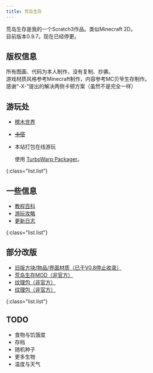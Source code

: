 ```yaml
---
title: 荒岛生存
---
```


荒岛生存是我的一个Scratch3作品。类似Minecraft 2D。  
目前版本0.9.7。现在已经停更。

## 版权信息

所有图画、代码为本人制作，没有复制、抄袭。  
游戏材质风格参考Minecraft制作，内容参考MC贝爷生存制作。  
感谢“-X-”提出的解决两侧卡顿方案（虽然不是完全一样）

## 游玩处

- [稽木世界](https://gitblock.cn/Projects/815511)  

- ~~[卡搭](https://kada.163.com/project/6843160-1546373.htm)~~

- <a :href="withBase('/hdsc.html')">本站打包在线游玩</a>
  
  使用 [TurboWarp Packager](https://packager.turbowarp.org/)。

{:class="list.list"}

## 一些信息

- [教程百科](./wiki)
- [游玩攻略](./introduction)
- [更新日志](./updatelog)

{:class="list.list"}

## 部分改版

- [旧版方块/物品/界面材质（已于V0.8停止收录）](https://kada.163.com/project/7096508-1546373.htm)
- [荒岛生存MOD（非官方）](https://gitblock.cn/Projects/840261)
- [纹理包（非官方）](https://gitblock.cn/Projects/906362)
- [纹理包（非官方）](https://gitblock.cn/Projects/928741)

{:class="list.list"}

## TODO

- 食物与饥饿度
- 存档
- 随机种子
- 更多生物
- 温度与天气

<script lang="ts" setup>
  import { withBase } from 'vitepress'
  import list from '../../../lib/list.module.styl'
</script>